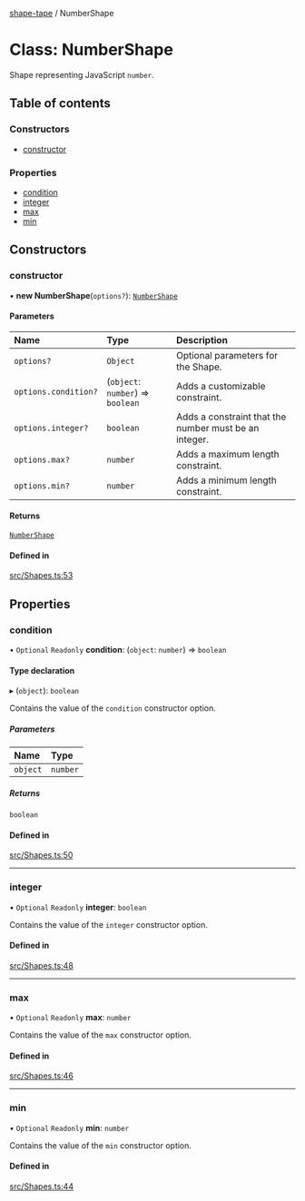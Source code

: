 [shape-tape](../index.md) / NumberShape

# Class: NumberShape

Shape representing JavaScript `number`.

## Table of contents

### Constructors

- [constructor](NumberShape.md#constructor)

### Properties

- [condition](NumberShape.md#condition)
- [integer](NumberShape.md#integer)
- [max](NumberShape.md#max)
- [min](NumberShape.md#min)

## Constructors

### constructor

• **new NumberShape**(`options?`): [`NumberShape`](NumberShape.md)

#### Parameters

| Name | Type | Description |
| :------ | :------ | :------ |
| `options?` | `Object` | Optional parameters for the Shape. |
| `options.condition?` | (`object`: `number`) => `boolean` | Adds a customizable constraint. |
| `options.integer?` | `boolean` | Adds a constraint that the number must be an integer. |
| `options.max?` | `number` | Adds a maximum length constraint. |
| `options.min?` | `number` | Adds a minimum length constraint. |

#### Returns

[`NumberShape`](NumberShape.md)

#### Defined in

[src/Shapes.ts:53](https://github.com/paulbarmstrong/shape-tape/blob/f34d799/src/Shapes.ts#L53)

## Properties

### condition

• `Optional` `Readonly` **condition**: (`object`: `number`) => `boolean`

#### Type declaration

▸ (`object`): `boolean`

Contains the value of the `condition` constructor option.

##### Parameters

| Name | Type |
| :------ | :------ |
| `object` | `number` |

##### Returns

`boolean`

#### Defined in

[src/Shapes.ts:50](https://github.com/paulbarmstrong/shape-tape/blob/f34d799/src/Shapes.ts#L50)

___

### integer

• `Optional` `Readonly` **integer**: `boolean`

Contains the value of the `integer` constructor option.

#### Defined in

[src/Shapes.ts:48](https://github.com/paulbarmstrong/shape-tape/blob/f34d799/src/Shapes.ts#L48)

___

### max

• `Optional` `Readonly` **max**: `number`

Contains the value of the `max` constructor option.

#### Defined in

[src/Shapes.ts:46](https://github.com/paulbarmstrong/shape-tape/blob/f34d799/src/Shapes.ts#L46)

___

### min

• `Optional` `Readonly` **min**: `number`

Contains the value of the `min` constructor option.

#### Defined in

[src/Shapes.ts:44](https://github.com/paulbarmstrong/shape-tape/blob/f34d799/src/Shapes.ts#L44)
